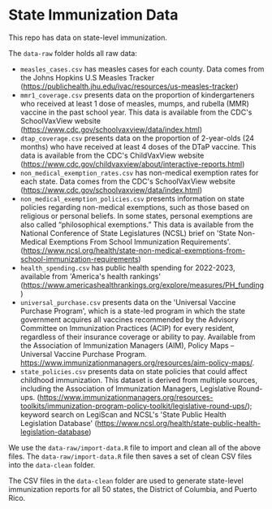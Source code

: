 # State Immunization Data

This repo has data on state-level immunization. 

The `data-raw` folder holds all raw data:

- `measles_cases.csv` has measles cases for each county. Data comes from the Johns Hopkins U.S Measles Tracker (https://publichealth.jhu.edu/ivac/resources/us-measles-tracker)
- `mmr1_coverage.csv` presents data on the proportion of kindergarteners who received at least 1 dose of measles, mumps, and rubella (MMR) vaccine in the past school year. This data is available from the CDC's SchoolVaxView website (https://www.cdc.gov/schoolvaxview/data/index.html)
- `dtap_coverage.csv` presents data on the proportion of 2-year-olds (24 months) who have received at least 4 doses of the DTaP vaccine. This data is available from the CDC's ChildVaxView website (https://www.cdc.gov/childvaxview/about/interactive-reports.html)
- `non_medical_exemption_rates.csv` has non-medical exemption rates for each state. Data comes from the CDC's SchoolVaxView website (https://www.cdc.gov/schoolvaxview/data/index.html)
- `non_medical_exemption_policies.csv` presents information on state policies regarding non-medical exemptions, such as those based on religious or personal beliefs. In some states, personal exemptions are also called “philosophical exemptions.” This data is available from the National Conference of State Legislatures (NCSL) brief on 'State Non-Medical Exemptions From School Immunization Requirements'. (https://www.ncsl.org/health/state-non-medical-exemptions-from-school-immunization-requirements)
- `health_spending.csv` has public health spending for 2022-2023, available from 'America's health rankings' (https://www.americashealthrankings.org/explore/measures/PH_funding)
- `universal_purchase.csv` presents data on the 'Universal Vaccine Purchase Program', which is a state-led program in which the state government acquires all vaccines recommended by the Advisory Committee on Immunization Practices (ACIP) for every resident, regardless of their insurance coverage or ability to pay. Available from the Association of Immunization Managers (AIM), Policy Maps – Universal Vaccine Purchase Program. https://www.immunizationmanagers.org/resources/aim-policy-maps/.
- `state_policies.csv` presents data on state policies that could affect childhood immunization. This dataset is derived from multiple sources, including the Association of Immunization Managers, Legislative Round-ups. (https://www.immunizationmanagers.org/resources-toolkits/immunization-program-policy-toolkit/legislative-round-ups/); keyword search on LegiScan and NCSL's 'State Public Health Legislation Database' (https://www.ncsl.org/health/state-public-health-legislation-database)

We use the `data-raw/import-data.R` file to import and clean all of the above
files. The `data-raw/import-data.R` file then saves a set of clean CSV files into the `data-clean` folder. 

The CSV files in the `data-clean` folder are used to generate state-level immunization reports for all 50 states, the District of Columbia, and Puerto Rico. 
